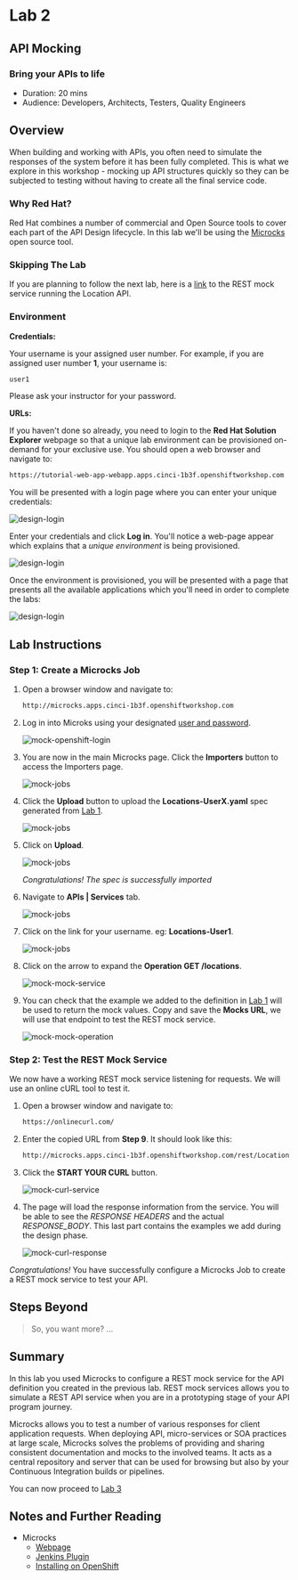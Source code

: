 # Lab 2

## API Mocking

### Bring your APIs to life

* Duration: 20 mins
* Audience: Developers, Architects, Testers, Quality Engineers

## Overview

When building and working with APIs, you often need to simulate the responses of the system before it has been fully completed. This is what we explore in this workshop - mocking up API structures quickly so they can be subjected to testing without having to create all the final service code.

### Why Red Hat?

Red Hat combines a number of commercial and Open Source tools to cover each part of the API Design lifecycle. In this lab we'll be using the [Microcks](http://microcks.github.io/) open source tool.

### Skipping The Lab

If you are planning to follow the next lab, here is a [link](wip-link) to the REST mock service running the Location API.

### Environment

**Credentials:**

Your username is your assigned user number. For example, if you are assigned user number **1**, your username is:

```bash
user1
```

Please ask your instructor for your password.

**URLs:**

If you haven't done so already, you need to login to the **Red Hat Solution Explorer** webpage so that a unique lab environment can be provisioned on-demand for your exclusive use.  You should open a web browser and navigate to:

```bash
https://tutorial-web-app-webapp.apps.cinci-1b3f.openshiftworkshop.com
```

You will be presented with a login page where you can enter your unique credentials:

![design-login](images/design-50.png "Login")

Enter your credentials and click **Log in**.  You'll notice a web-page appear which explains that a *unique environment* is being provisioned.

![design-login](images/design-51.png "Provision")

Once the environment is provisioned, you will be presented with a page that presents all the available applications which you'll need in order to complete the labs:

![design-login](images/design-52.png "Applications")

## Lab Instructions

### Step 1: Create a Microcks Job

1. Open a browser window and navigate to:

    ```bash
    http://microcks.apps.cinci-1b3f.openshiftworkshop.com
    ```

1. Log in into Microks using your designated [user and password](#environment).

   ![mock-openshift-login](images/mock-09.png "Openshift Login")

1. You are now in the main Microcks page. Click the **Importers** button to access the Importers page.

   ![mock-jobs](images/mock-11.png "Job")

1. Click the **Upload** button to upload the **Locations-UserX.yaml** spec generated from [Lab 1](lab01.md).

   ![mock-jobs](images/mock-12.png "Upload Spec")

1. Click on **Upload**.

   ![mock-jobs](images/mock-13.png "Upload")

   *Congratulations! The spec is successfully imported*

1. Navigate to **APIs | Services** tab.

   ![mock-jobs](images/mock-14.png "Job")

1. Click on the link for your username. eg: **Locations-User1**.

   ![mock-jobs](images/mock-15.png "Select services")

1. Click on the arrow to expand the **Operation GET /locations**.

   ![mock-mock-service](images/mock-16.png "Mock Service")


1. You can check that the example we added to the definition in [Lab 1](lab01.md) will be used to return the mock values. Copy and save the **Mocks URL**, we will use that endpoint to test the REST mock service.

    ![mock-mock-operation](images/mock-17.png "Mock Operation")

### Step 2: Test the REST Mock Service

We now have a working REST mock service listening for requests. We will use an online cURL tool to test it.

1. Open a browser window and navigate to:

    ```bash
    https://onlinecurl.com/
    ```

1. Enter the copied URL from **Step 9**. It should look like this:

    ```bash
    http://microcks.apps.cinci-1b3f.openshiftworkshop.com/rest/Locations-User1/1.0.0/locations
    ```

1. Click the **START YOUR CURL** button.

    ![mock-curl-service](images/mock-18.png "cURL Service")

1. The page will load the response information from the service. You will be able to see the *RESPONSE HEADERS* and the actual *RESPONSE_BODY*. This last part contains the examples we add during the design phase.

    ![mock-curl-response](images/mock-19.png "cURL Response")

*Congratulations!* You have successfully configure a Microcks Job to create a REST mock service to test your API.

## Steps Beyond

> So, you want more? ...

## Summary

In this lab you used Microcks to configure a REST mock service for the API definition you created in the previous lab. REST mock services allows you to simulate a REST API service when you are in a prototyping stage of your API program journey.

Microcks allows you to test a number of various responses for client application requests. When deploying API, micro-services or SOA practices at large scale, Microcks solves the problems of providing and sharing consistent documentation and mocks to the involved teams. It acts as a central repository and server that can be used for browsing but also by your Continuous Integration builds or pipelines.

You can now proceed to [Lab 3](../lab03/#lab-3)

## Notes and Further Reading

* Microcks
  * [Webpage](http://microcks.github.io/)
  * [Jenkins Plugin](http://microcks.github.io/automating/jenkins/)
  * [Installing on OpenShift](http://microcks.github.io/installing/openshift/)
